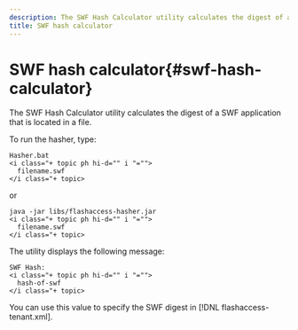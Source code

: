 ```yaml
---
description: The SWF Hash Calculator utility calculates the digest of a SWF application that is located in a file.
title: SWF hash calculator
---
```


# SWF hash calculator{#swf-hash-calculator}

The SWF Hash Calculator utility calculates the digest of a SWF application that is located in a file.

To run the hasher, type:

```
Hasher.bat 
<i class="+ topic ph hi-d="" i "="">
  filename.swf
</i class="+ topic>
```

or

```
java -jar libs/flashaccess-hasher.jar 
<i class="+ topic ph hi-d="" i "="">
  filename.swf
</i class="+ topic>
```

The utility displays the following message:

```
SWF Hash: 
<i class="+ topic ph hi-d="" i "="">
  hash-of-swf
</i class="+ topic>
```

You can use this value to specify the SWF digest in [!DNL flashaccess-tenant.xml]. 
